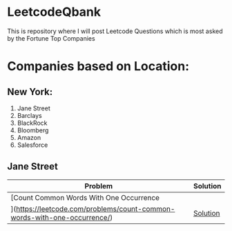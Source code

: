 # LeetcodeQbank
This is repository where I will post Leetcode Questions which is most asked by the Fortune Top Companies

# Companies based on Location:
## New York:
1. Jane Street
2. Barclays
3. BlackRock
4. Bloomberg
5. Amazon
6. Salesforce

## Jane Street
| Problem | Solution |
| ------- | -------- |
| [Count Common Words With One Occurrence
](https://leetcode.com/problems/count-common-words-with-one-occurrence/) | [Solution]() |
